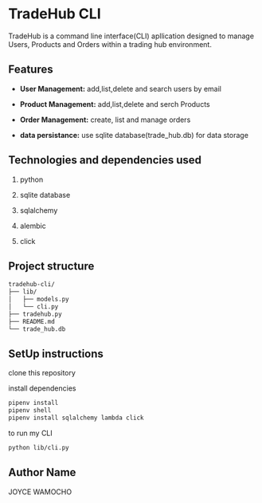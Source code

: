 # TradeHub CLI
TradeHub is a command line interface(CLI) apllication designed to manage Users, Products and Orders within a trading hub environment.

## Features
- **User Management:** add,list,delete and search users by email

- **Product Management:** add,list,delete and serch Products

- **Order Management:** create, list and manage orders

- **data persistance:** use sqlite database(trade_hub.db) for data storage

## Technologies and dependencies used
1. python

2. sqlite database

3. sqlalchemy

4. alembic 

5. click

## Project structure
```bash
tradehub-cli/
├── lib/
│   ├── models.py
│   └── cli.py
├── tradehub.py
├── README.md
└── trade_hub.db
```       


## SetUp instructions
clone this repository

install dependencies
``` bash
pipenv install
pipenv shell
pipenv install sqlalchemy lambda click
```
to run my CLI
``` bash
python lib/cli.py
```
## Author Name
JOYCE WAMOCHO
